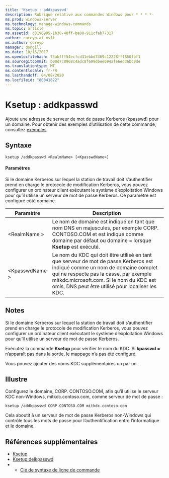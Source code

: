 ```yaml
---
title: 'Ksetup : addkpasswd'
description: Rubrique relative aux commandes Windows pour * * * *-
ms.prod: windows-server
ms.technology: manage-windows-commands
ms.topic: article
ms.assetid: d3196995-1b38-48ff-ba08-911cfab77317
author: coreyp-at-msft
ms.author: coreyp
manager: dongill
ms.date: 10/16/2017
ms.openlocfilehash: 73abfff54ecfcd31ebbd7469c12228fff850fbf1
ms.sourcegitcommit: b00d7c8968c4adc8f699dbee694afe6ed36bc9de
ms.translationtype: MT
ms.contentlocale: fr-FR
ms.lasthandoff: 04/08/2020
ms.locfileid: "80841822"
---
```

# <a name="ksetupaddkpasswd"></a>Ksetup : addkpasswd



Ajoute une adresse de serveur de mot de passe Kerberos (kpasswd) pour un domaine. Pour obtenir des exemples d’utilisation de cette commande, consultez [exemples](#BKMK_Examples).

## <a name="syntax"></a>Syntaxe

```
ksetup /addkpasswd <RealmName> [<KpasswdName>]
```

#### <a name="parameters"></a>Paramètres

Si le domaine Kerberos sur lequel la station de travail doit s’authentifier prend en charge le protocole de modification Kerberos, vous pouvez configurer un ordinateur client exécutant le système d’exploitation Windows pour qu’il utilise un serveur de mot de passe Kerberos. Ce paramètre est configuré côté domaine.

|Paramètre|Description|
|---------|-----------|
|\<RealmName >|Le nom de domaine est indiqué en tant que nom DNS en majuscules, par exemple CORP. CONTOSO.COM et est indiqué comme domaine par défaut ou domaine = lorsque **Ksetup** est exécuté.|
|\<KpasswdName >|Le nom du KDC qui doit être utilisé en tant que serveur de mot de passe Kerberos est indiqué comme un nom de domaine complet qui ne respecte pas la casse, par exemple mitkdc.microsoft.com. Si le nom du KDC est omis, DNS peut être utilisé pour localiser les KDC.|

## <a name="remarks"></a>Notes

Si le domaine Kerberos sur lequel la station de travail doit s’authentifier prend en charge le protocole de modification Kerberos, vous pouvez configurer un ordinateur client exécutant le système d’exploitation Windows pour qu’il utilise un serveur de mot de passe Kerberos.

Exécutez la commande **Ksetup** pour vérifier le nom du KDC. Si **kpasswd =** n’apparaît pas dans la sortie, le mappage n’a pas été configuré.

Vous pouvez ajouter des noms KDC supplémentaires un par un.

## <a name="examples"></a><a name=BKMK_Examples></a>Illustre

Configurez le domaine, CORP. CONTOSO.COM, afin qu’il utilise le serveur KDC non-Windows, mitkdc.contoso.com, comme serveur de mot de passe :
```
ksetup /addkpasswd CORP.CONTOSO.COM mitkdc.contoso.com
```
Cela aboutit à un serveur de mot de passe Kerberos non-Windows qui contrôle tous les mots de passe pour l’authentification entre l’informatique et le domaine.

## <a name="additional-references"></a>Références supplémentaires

-   [Ksetup](ksetup.md)
-   [Ksetup:delkpasswd](ksetup-delkpasswd.md)
-   - [Clé de syntaxe de ligne de commande](command-line-syntax-key.md)